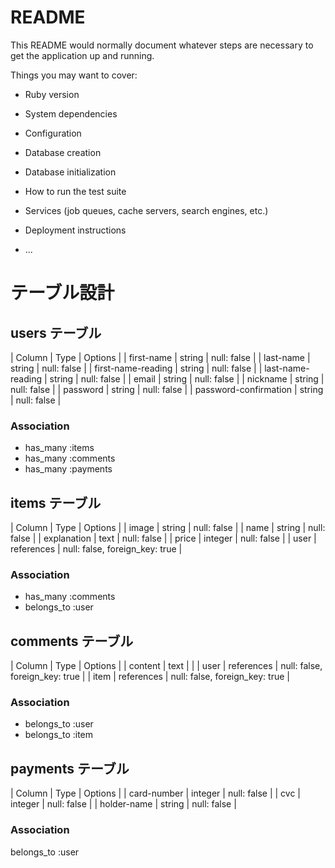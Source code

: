 # README

This README would normally document whatever steps are necessary to get the
application up and running.

Things you may want to cover:

* Ruby version

* System dependencies

* Configuration

* Database creation

* Database initialization

* How to run the test suite

* Services (job queues, cache servers, search engines, etc.)

* Deployment instructions

* ...
# テーブル設計

## users テーブル

| Column                | Type     | Options     |
| first-name            | string   | null: false |
| last-name             | string   | null: false |
| first-name-reading    | string   | null: false |
| last-name-reading     | string   | null: false |
| email                 | string   | null: false |
| nickname              | string   | null: false |
| password              | string   | null: false |
| password-confirmation | string   | null: false |

### Association

- has_many :items
- has_many :comments
- has_many :payments

## items テーブル

| Column      | Type       | Options                        |
| image       | string     | null: false                    |
| name        | string     | null: false                    |
| explanation | text       | null: false                    |
| price       | integer    | null: false                    |
| user        | references | null: false, foreign_key: true |

### Association

- has_many :comments
- belongs_to :user

## comments テーブル

| Column  | Type       | Options                        |
| content | text       |                                |
| user    | references | null: false, foreign_key: true |
| item    | references | null: false, foreign_key: true |

### Association

- belongs_to :user
- belongs_to :item

## payments テーブル

| Column      | Type    | Options     |
| card-number | integer | null: false |
| cvc         | integer | null: false |
| holder-name | string  | null: false |

### Association 

belongs_to :user


